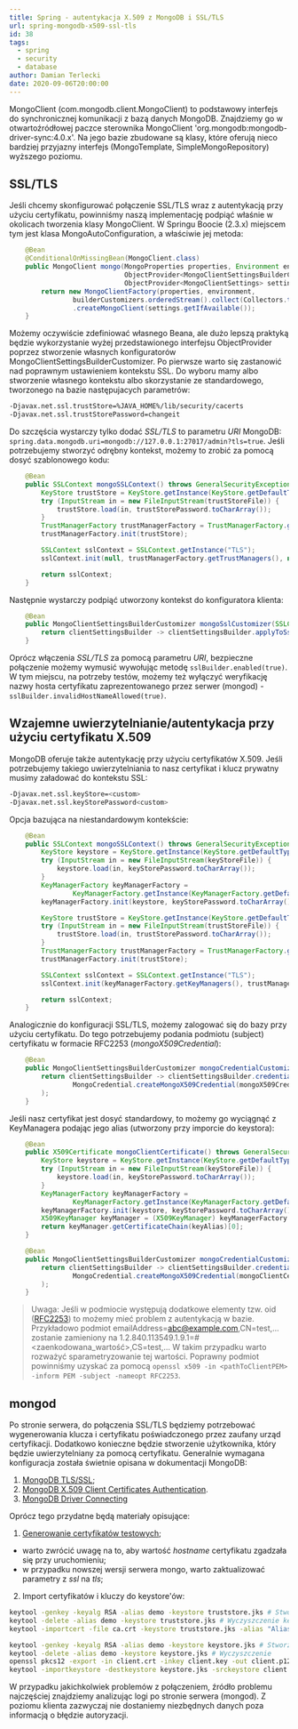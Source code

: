 ```yaml
---
title: Spring - autentykacja X.509 z MongoDB i SSL/TLS
url: spring-mongodb-x509-ssl-tls
id: 38
tags:
  - spring
  - security
  - database
author: Damian Terlecki
date: 2020-09-06T20:00:00
---
```


MongoClient (com.mongodb.client.MongoClient) to podstawowy interfejs do synchronicznej komunikacji z bazą danych MongoDB. Znajdziemy go w otwartoźródłowej paczce sterownika MongoClient 'org.mongodb:mongodb-driver-sync:4.0.x'. Na jego bazie zbudowane są klasy, które oferują nieco bardziej przyjazny interfejs (MongoTemplate, SimpleMongoRepository) wyższego poziomu.

## SSL/TLS

Jeśli chcemy skonfigurować połączenie SSL/TLS wraz z autentykacją przy użyciu certyfikatu, powinniśmy naszą implementację podpiąć właśnie w okolicach tworzenia klasy MongoClient. W Springu Boocie (2.3.x) miejscem tym jest klasa MongoAutoConfiguration, a właściwie jej metoda:

```java
    @Bean
    @ConditionalOnMissingBean(MongoClient.class)
    public MongoClient mongo(MongoProperties properties, Environment environment,
                             ObjectProvider<MongoClientSettingsBuilderCustomizer> builderCustomizers,
                             ObjectProvider<MongoClientSettings> settings) {
        return new MongoClientFactory(properties, environment,
                builderCustomizers.orderedStream().collect(Collectors.toList()))
                .createMongoClient(settings.getIfAvailable());
    }
```

Możemy oczywiście zdefiniować własnego Beana, ale dużo lepszą praktyką będzie wykorzystanie wyżej przedstawionego interfejsu ObjectProvider poprzez stworzenie własnych konfiguratorów MongoClientSettingsBuilderCustomizer. Po pierwsze warto się zastanowić nad poprawnym ustawieniem kontekstu SSL. Do wyboru mamy albo stworzenie własnego kontekstu albo skorzystanie ze standardowego, tworzonego na bazie następujacych parametrów:

```bash
-Djavax.net.ssl.trustStore=%JAVA_HOME%/lib/security/cacerts
-Djavax.net.ssl.trustStorePassword=changeit
```

Do szczęścia wystarczy tylko dodać *SSL/TLS* to parametru *URI* MongoDB: `spring.data.mongodb.uri=mongodb://127.0.0.1:27017/admin?tls=true`. Jeśli potrzebujemy stworzyć odrębny kontekst, możemy to zrobić za pomocą dosyć szablonowego kodu:

```java
    @Bean
    public SSLContext mongoSSLContext() throws GeneralSecurityException, IOException {
        KeyStore trustStore = KeyStore.getInstance(KeyStore.getDefaultType());
        try (InputStream in = new FileInputStream(trustStoreFile)) {
            trustStore.load(in, trustStorePassword.toCharArray());
        }
        TrustManagerFactory trustManagerFactory = TrustManagerFactory.getInstance(TrustManagerFactory.getDefaultAlgorithm());
        trustManagerFactory.init(trustStore);

        SSLContext sslContext = SSLContext.getInstance("TLS");
        sslContext.init(null, trustManagerFactory.getTrustManagers(), new SecureRandom());

        return sslContext;
    }
```

Następnie wystarczy podpiąć utworzony kontekst do konfiguratora klienta:

```java
    @Bean
    public MongoClientSettingsBuilderCustomizer mongoSslCustomizer(SSLContext mongoSSLContext) {
        return clientSettingsBuilder -> clientSettingsBuilder.applyToSslSettings(sslBuilder -> sslBuilder.context(mongoSSLContext));
    }
```

Oprócz włączenia *SSL/TLS* za pomocą parametru *URI*, bezpieczne połączenie możemy wymusić wywołując metodę `sslBuilder.enabled(true)`. W tym miejscu, na potrzeby testów, możemy też wyłączyć weryfikację nazwy hosta certyfikatu zaprezentowanego przez serwer (mongod) - `sslBuilder.invalidHostNameAllowed(true)`.

## Wzajemne uwierzytelnianie/autentykacja przy użyciu certyfikatu X.509

MongoDB oferuje także autentykację przy użyciu certyfikatów X.509. Jeśli potrzebujemy takiego uwierzytelniania to nasz certyfikat i klucz prywatny musimy załadować do kontekstu SSL:

```bash
-Djavax.net.ssl.keyStore=<custom>
-Djavax.net.ssl.keyStorePassword<custom>
```

Opcja bazująca na niestandardowym kontekście:

```java
    @Bean
    public SSLContext mongoSSLContext() throws GeneralSecurityException, IOException {
        KeyStore keystore = KeyStore.getInstance(KeyStore.getDefaultType());
        try (InputStream in = new FileInputStream(keyStoreFile)) {
            keystore.load(in, keyStorePassword.toCharArray());
        }
        KeyManagerFactory keyManagerFactory =
                KeyManagerFactory.getInstance(KeyManagerFactory.getDefaultAlgorithm());
        keyManagerFactory.init(keystore, keyStorePassword.toCharArray());

        KeyStore trustStore = KeyStore.getInstance(KeyStore.getDefaultType());
        try (InputStream in = new FileInputStream(trustStoreFile)) {
            trustStore.load(in, trustStorePassword.toCharArray());
        }
        TrustManagerFactory trustManagerFactory = TrustManagerFactory.getInstance(TrustManagerFactory.getDefaultAlgorithm());
        trustManagerFactory.init(trustStore);

        SSLContext sslContext = SSLContext.getInstance("TLS");
        sslContext.init(keyManagerFactory.getKeyManagers(), trustManagerFactory.getTrustManagers(), new SecureRandom());

        return sslContext;
    }
```

Analogicznie do konfiguracji SSL/TLS, możemy zalogować się do bazy przy użyciu certyfikatu. Do tego potrzebujemy podania podmiotu (subject) certyfikatu w formacie RFC2253 (*mongoX509Credential*):

```java
    @Bean
    public MongoClientSettingsBuilderCustomizer mongoCredentialCustomizer() throws CertificateEncodingException {
        return clientSettingsBuilder -> clientSettingsBuilder.credential(
                MongoCredential.createMongoX509Credential(mongoX509Credential)
        );
    }
```

Jeśli nasz certyfikat jest dosyć standardowy, to możemy go wyciągnąć z KeyManagera podając jego alias (utworzony przy imporcie do keystora):

```java
    @Bean
    public X509Certificate mongoClientCertificate() throws GeneralSecurityException, IOException {
        KeyStore keystore = KeyStore.getInstance(KeyStore.getDefaultType());
        try (InputStream in = new FileInputStream(keyStoreFile)) {
            keystore.load(in, keyStorePassword.toCharArray());
        }
        KeyManagerFactory keyManagerFactory =
                KeyManagerFactory.getInstance(KeyManagerFactory.getDefaultAlgorithm());
        keyManagerFactory.init(keystore, keyStorePassword.toCharArray());
        X509KeyManager keyManager = (X509KeyManager) keyManagerFactory.getKeyManagers()[0];
        return keyManager.getCertificateChain(keyAlias)[0];
    }

	@Bean
    public MongoClientSettingsBuilderCustomizer mongoCredentialCustomizer(X509Certificate mongoClientCertificate) {
        return clientSettingsBuilder -> clientSettingsBuilder.credential(
                MongoCredential.createMongoX509Credential(mongoClientCertificate.getSubjectX500Principal().getName()) // RFC2253
        );
    }
```

> Uwaga: Jeśli w podmiocie występują dodatkowe elementy tzw. oid ([RFC2253](https://tools.ietf.org/html/rfc2253)) to możemy mieć problem z autentykacją w bazie. Przykładowo podmiot emailAddress=abc@example.com,CN=test,... zostanie zamieniony na 1.2.840.113549.1.9.1=#<zaenkodowana_wartość>,CS=test,... W takim przypadku warto rozważyć sparametryzowanie tej wartości. Poprawny podmiot powinniśmy uzyskać za pomocą `openssl x509 -in <pathToClientPEM> -inform PEM -subject -nameopt RFC2253`.

## mongod

Po stronie serwera, do połączenia SSL/TLS będziemy potrzebować wygenerowania klucza i certyfikatu poświadczonego przez zaufany urząd certyfikacji. Dodatkowo konieczne będzie stworzenie użytkownika, który będzie uwierzytelniany za pomocą certyfikatu. Generalnie wymagana konfiguracja została świetnie opisana w dokumentacji MongoDB:

1. [MongoDB TLS/SSL](https://docs.mongodb.com/manual/core/security-transport-encryption/);
2. [MongoDB X.509 Client Certificates Authentication](https://docs.mongodb.com/manual/tutorial/configure-x509-client-authentication/).
3. [MongoDB Driver Connecting](https://mongodb.github.io/mongo-java-driver/3.0/driver/reference/connecting/)

Oprócz tego przydatne będą materiały opisujące:
1. [Generowanie certyfikatów testowych](https://gist.github.com/kevinadi/96090f6f9973ff8c2d019bbe0d9a0f70);
  - warto zwrócić uwagę na to, aby wartość *hostname* certyfikatu zgadzała się przy uruchomieniu;
  - w przypadku nowszej wersji serwera mongo, warto zaktualizować parametry z *ssl* na *tls*;
2. Import certyfikatów i kluczy do keystore'ów:

```bash
keytool -genkey -keyalg RSA -alias demo -keystore truststore.jks # Stworzenie truststore'a z podanymi losowymi wartościami
keytool -delete -alias demo -keystore truststore.jks # Wyczyszczenie keystore'a
keytool -importcert -file ca.crt -keystore truststore.jks -alias "Alias"  # Import certyfikatu

keytool -genkey -keyalg RSA -alias demo -keystore keystore.jks # Stworzenie keystore'a
keytool -delete -alias demo -keystore keystore.jks # Wyczyszczenie
openssl pkcs12 -export -in client.crt -inkey client.key -out client.p12 -name mongo-client # Stworzenie pliku z kluczem i certyfikatem w formacie pkcs12
keytool -importkeystore -destkeystore keystore.jks -srckeystore client.p12 -srcstoretype PKCS12 -alias mongo-client # Import klucza i certyfikatu
```

W przypadku jakichkolwiek problemów z połączeniem, źródło problemu najczęściej znajdziemy analizując logi po stronie serwera (mongod). Z poziomu klienta zazwyczaj nie dostaniemy niezbędnych danych poza informacją o błędzie autoryzacji.